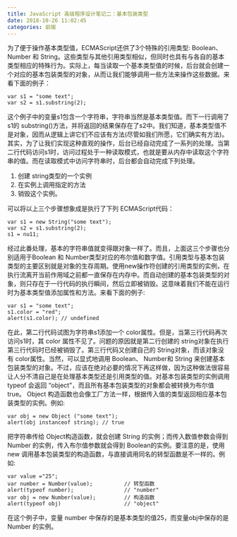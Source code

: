 ```yaml
---
title: JavaScript 高级程序设计笔记二：基本包装类型
date: 2018-10-26 11:02:45
categories: 前端
---
```


为了便于操作基本类型值，ECMAScript还供了3个特殊的引用类型: Boolean、 Number 和 String。这些类型与其他引用类型相似，但同时也具有与各自的基本类型相应的特殊行为。实际上，每当读取一个基本类型值的时候，后台就会创建一个对应的基本包装类型的对象，从而让我们能够调用一些方法来操作这些数据。来看下面的例子：
```
var s1 = "some text";
var s2 = s1.substring(2);
```
这个例子中的变量s1包含一个字符串，字符串当然是基本类型值。而下一行调用了s1的 substring()方法，并将返回的结果保存在了s2中。我们知道，基本类型值不是对象，因而从逻辑上讲它们不应该有方法(尽管如我们所愿，它们确实有方法)。其实，为了让我们实现这种直观的操作，后台已经自动完成了一系列的处理。当第二行代码访问s1时，访问过程处于一种读取模式，也就是要从内存中读取这个字符串的值。而在读取模式中访问字符串时，后台都会自动完成下列处理。
1. 创建 string类型的一个实例
2. 在实例上调用指定的方法
3. 销毁这个实例。

可以将以上三个步骤想象成是执行了下列 ECMAScript代码：
```
var s1 = new String("some text");
var s2 = s1.substring(2);
s1 = nu11;
```
经过此番处理，基本的字符串值就变得跟对象一样了。而且，上面这三个步骤也分别适用于Boolean 和 Number类型对应的布尔值和数字值。引用类型与基本包装类型的主要区别就是对象的生存周期。使用new操作符创建的引用类型的实例，在执行流离开当前作用域之前都一直保存在内存中。而自动创建的基本包装类型的对象，则只存在于一行代码的执行瞬间，然后立即被销毁。这意味着我们不能在运行时为基本类型值添加属性和方法。来看下面的例子:
```
var s1 = "some text";
s1.color = "red";
alert(s1.color); // undefined
```
在此，第二行代码试图为字符串s1添加一个 color属性。但是，当第三行代码再次访问s1时，其 color 属性不见了。问题的原因就是第二行创建的 string对象在执行第三行代码时已经被销毁了。第三行代码又创建自己的 String对象，而该对象没有 color属性。当然，可以显式地调用 Boolean、 Number和 String 来创建基本包装类型的对象。不过，应该在绝对必要的情况下再这样做，因为这种做法很容易让人分不清自己是在处理基本类型还是引用类型的值。对基本包装类型的实例调用 typeof 会返回 “object"，而且所有基本包装类型的对象都会被转换为布尔值true。
Object 构造函数也会像工厂方法一样，根据传入值的类型返回相应基本包装类型的实例。例如:
```
var obj = new Object ("some text");
alert(obj instanceof string); // true
```
把字符串传给 Object构造函数，就会创建 String 的实例；而传入数值参数会得到 Number 的实例，传入布尔值参数就会得到 Boolean的实例。要注意的是，使用 new 调用基本包装类型的构造函数，与直接调用同名的转型函数是不一样的。例如:
```
var value ="25";
var number = Number(value);          // 转型函数
alert(typeof number);                // "number"
var obj = new Number(value);         // 构造函数
alert(typeof obj)                    // "object"
```
在这个例子中，变量 number 中保存的是基本类型的值25，而变量obj中保存的是 Number 的实例。
